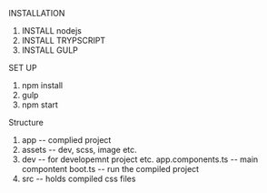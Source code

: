 INSTALLATION
1. INSTALL nodejs
2. INSTALL TRYPSCRIPT
3. INSTALL GULP


SET UP
1. npm install
2. gulp
3. npm start


Structure
1. app -- complied project
2. assets -- dev, scss, image etc.
3. dev -- for developemnt project etc. 
   app.components.ts -- main compontent
   boot.ts -- run the compiled project
4. src -- holds compiled css files
